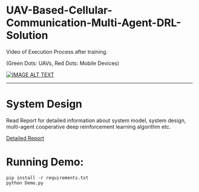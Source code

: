 # UAV-Based-Cellular-Communication-Multi-Agent-DRL-Solution


Video of Execution Process after training. 

(Green Dots: UAVs, Red Dots: Mobile Devices)

[![IMAGE ALT TEXT](http://img.youtube.com/vi/5OIFD02gico/0.jpg)](http://www.youtube.com/watch?v=5OIFD02gico "Simulation of Multi-Agent UAVs as Aerial Base Stations")

---
# System Design
Read Report for detailed information about system model, system design, multi-agent cooperative deep reinforcement learning algorithm etc.

[Detailed Report](DetailedReportAndArticle.pdf)

# Running Demo:


    pip install -r requirements.txt
    python Demo.py
